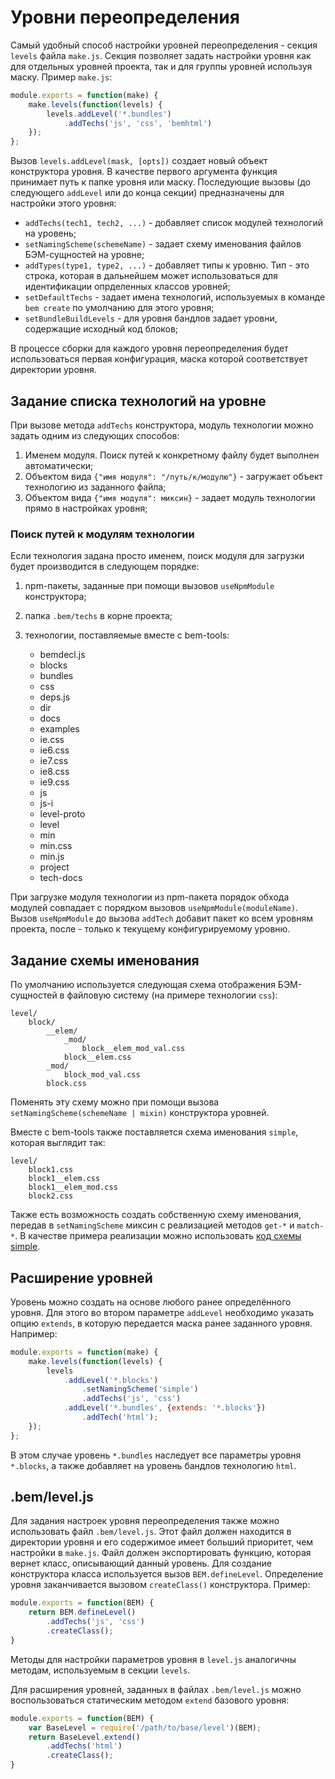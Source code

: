 # Уровни переопределения

Самый удобный способ настройки уровней переопределения - секция `levels` файла `make.js`. Секция позволяет задать настройки уровня как
для отдельных уровней проекта, так и для группы уровней используя маску. Пример `make.js`:

```javascript
module.exports = function(make) {
    make.levels(function(levels) {
        levels.addLevel('*.bundles')
            .addTechs('js', 'css', 'bemhtml')
    });
};
```

Вызов `levels.addLevel(mask, [opts])` создает новый объект конструктора уровня. В качестве первого аргумента функция принимает путь к папке уровня
или маску. Последующие вызовы (до следующего `addLevel` или до конца секции) предназначены для настройки этого уровня:

* `addTechs(tech1, tech2, ...)` - добавляет список модулей технологий на уровень;
* `setNamingScheme(schemeName)` -  задает схему именования файлов БЭМ-сущностей на уровне;
* `addTypes(type1, type2, ...)` - добавляет типы к уровню. Тип - это строка, которая в дальнейшем может использоваться для идентификации
опрделенных классов уровней;
* `setDefaultTechs` - задает имена технологий, используемых в команде `bem create` по умолчанию для этого уровня;
* `setBundleBuildLevels` - для уровня бандлов задает уровни, содержащие исходный код блоков;

В процессе сборки для каждого уровня переопределения будет использоваться первая конфигурация, маска которой соответствует директории уровня.

## Задание списка технологий на уровне

При вызове метода `addTechs` конструктора, модуль технологии можно задать одним из следующих способов:

1. Именем модуля. Поиск путей к конкретному файлу будет выполнен автоматически;
2. Объектом вида `{"имя модуля": "/путь/к/модулю"}` - загружает объект технологию из заданного файла;
3. Объектом вида `{"имя модуля": миксин}` - задает модуль технологии прямо в настройках уровня;

### Поиск путей к модулям технологии

Если технология задана просто именем, поиск модуля для загрузки будет производится в следующем порядке:

1. npm-пакеты, заданные при помощи вызовов `useNpmModule` конструктора;
2. папка `.bem/techs` в корне проекта;
3. технологии, поставляемые вместе с bem-tools:

    * bemdecl.js
    * blocks
    * bundles
    * css
    * deps.js
    * dir
    * docs
    * examples
    * ie.css
    * ie6.css
    * ie7.css
    * ie8.css
    * ie9.css
    * js
    * js-i
    * level-proto
    * level
    * min
    * min.css
    * min.js
    * project
    * tech-docs

При загрузке модуля технологии из npm-пакета порядок обхода модулей совпадает с порядком вызовов `useNpmModule(moduleName)`.
Вызов `useNpmModule` до вызова `addTech` добавит пакет ко всем уровням проекта, после - только к текущему конфигурируемому уровню.

## Задание схемы именования

По умолчанию используется следующая схема отображения БЭМ-сущностей в файловую систему (на примере технологии `css`):

```
level/
    block/
        __elem/
            _mod/
                block__elem_mod_val.css
            block__elem.css
        _mod/
            block_mod_val.css
        block.css
```

Поменять эту схему можно при помощи вызова `setNamingScheme(schemeName | mixin)` конструктора уровней.

Вместе с bem-tools также поставляется схема именования `simple`, которая выглядит так:

```
level/
    block1.css
    block1__elem.css
    block1__elem_mod.css
    block2.css
```

Также есть возможность создать собственную схему именования, передав в `setNamingScheme` миксин с реализацией методов `get-*` и
`match-*`. В качестве примера реализации можно использовать [код схемы simple](https://github.com/bem/bem-tools/blob/release-1.0.0/lib/level/naming/simple.js).

## Расширение уровней

Уровень можно создать на основе любого ранее определённого уровня. Для этого во втором параметре `addLevel` необходимо указать опцию `extends`,
в которую передается маска ранее заданного уровня. Например:

```javascript
module.exports = function(make) {
    make.levels(function(levels) {
        levels
            .addLevel('*.blocks')
                .setNamingScheme('simple')
                .addTechs('js', 'css')
            .addLevel('*.bundles', {extends: '*.blocks'})
                .addTech('html');
    });
};
```

В этом случае уровень `*.bundles` наследует все параметры уровня `*.blocks`, а также добавляет на уровень бандлов технологию `html`.

## .bem/level.js

Для задания настроек уровня переопределения также можно использовать файл `.bem/level.js`. Этот файл должен находится в директории уровня
и его содержимое имеет больший приоритет, чем настройки в `make.js`. Файл должен экспортировать функцию, которая вернет класс, описывающий данный
уровень. Для создание конструктора класса используется вызов `BEM.defineLevel`.
Определение уровня заканчивается вызовом `createClass()` конструктора. Пример:

```javascript
module.exports = function(BEM) {
    return BEM.defineLevel()
        .addTechs('js', 'css')
        .createClass();
}
```

Методы для настройки параметров уровня в `level.js` аналогичны методам, используемым в секции `levels`.

Для расширения уровней, заданных в файлах `.bem/level.js` можно воспользоваться статическим методом `extend` базового уровня:

```javascript
module.exports = function(BEM) {
    var BaseLevel = require('/path/to/base/level')(BEM);
    return BaseLevel.extend()
        .addTechs('html')
        .createClass();
}
```

